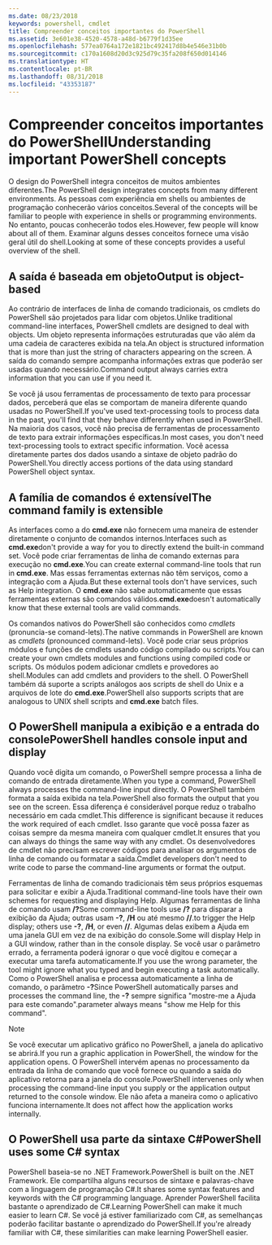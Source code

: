 ```yaml
---
ms.date: 08/23/2018
keywords: powershell, cmdlet
title: Compreender conceitos importantes do PowerShell
ms.assetid: 3e601e38-4520-4578-a48d-b6779f1d35ee
ms.openlocfilehash: 577ea0764a172e1821bc492417d8b4e546e31b0b
ms.sourcegitcommit: c170a1608d20d3c925d79c35fa208f650d014146
ms.translationtype: HT
ms.contentlocale: pt-BR
ms.lasthandoff: 08/31/2018
ms.locfileid: "43353187"
---
```

# <a name="understanding-important-powershell-concepts"></a><span data-ttu-id="35a2f-103">Compreender conceitos importantes do PowerShell</span><span class="sxs-lookup"><span data-stu-id="35a2f-103">Understanding important PowerShell concepts</span></span>

<span data-ttu-id="35a2f-104">O design do PowerShell integra conceitos de muitos ambientes diferentes.</span><span class="sxs-lookup"><span data-stu-id="35a2f-104">The PowerShell design integrates concepts from many different environments.</span></span> <span data-ttu-id="35a2f-105">As pessoas com experiência em shells ou ambientes de programação conhecerão vários conceitos.</span><span class="sxs-lookup"><span data-stu-id="35a2f-105">Several of the concepts will be familiar to people with experience in shells or programming environments.</span></span> <span data-ttu-id="35a2f-106">No entanto, poucas conhecerão todos eles.</span><span class="sxs-lookup"><span data-stu-id="35a2f-106">However, few people will know about all of them.</span></span> <span data-ttu-id="35a2f-107">Examinar alguns desses conceitos fornece uma visão geral útil do shell.</span><span class="sxs-lookup"><span data-stu-id="35a2f-107">Looking at some of these concepts provides a useful overview of the shell.</span></span>

## <a name="output-is-object-based"></a><span data-ttu-id="35a2f-108">A saída é baseada em objeto</span><span class="sxs-lookup"><span data-stu-id="35a2f-108">Output is object-based</span></span>

<span data-ttu-id="35a2f-109">Ao contrário de interfaces de linha de comando tradicionais, os cmdlets do PowerShell são projetados para lidar com objetos.</span><span class="sxs-lookup"><span data-stu-id="35a2f-109">Unlike traditional command-line interfaces, PowerShell cmdlets are designed to deal with objects.</span></span>
<span data-ttu-id="35a2f-110">Um objeto representa informações estruturadas que vão além da uma cadeia de caracteres exibida na tela.</span><span class="sxs-lookup"><span data-stu-id="35a2f-110">An object is structured information that is more than just the string of characters appearing on the screen.</span></span> <span data-ttu-id="35a2f-111">A saída do comando sempre acompanha informações extras que poderão ser usadas quando necessário.</span><span class="sxs-lookup"><span data-stu-id="35a2f-111">Command output always carries extra information that you can use if you need it.</span></span>

<span data-ttu-id="35a2f-112">Se você já usou ferramentas de processamento de texto para processar dados, perceberá que elas se comportam de maneira diferente quando usadas no PowerShell.</span><span class="sxs-lookup"><span data-stu-id="35a2f-112">If you've used text-processing tools to process data in the past, you'll find that they behave differently when used in PowerShell.</span></span> <span data-ttu-id="35a2f-113">Na maioria dos casos, você não precisa de ferramentas de processamento de texto para extrair informações específicas.</span><span class="sxs-lookup"><span data-stu-id="35a2f-113">In most cases, you don't need text-processing tools to extract specific information.</span></span> <span data-ttu-id="35a2f-114">Você acessa diretamente partes dos dados usando a sintaxe de objeto padrão do PowerShell.</span><span class="sxs-lookup"><span data-stu-id="35a2f-114">You directly access portions of the data using standard PowerShell object syntax.</span></span>

## <a name="the-command-family-is-extensible"></a><span data-ttu-id="35a2f-115">A família de comandos é extensível</span><span class="sxs-lookup"><span data-stu-id="35a2f-115">The command family is extensible</span></span>

<span data-ttu-id="35a2f-116">As interfaces como a do **cmd.exe** não fornecem uma maneira de estender diretamente o conjunto de comandos internos.</span><span class="sxs-lookup"><span data-stu-id="35a2f-116">Interfaces such as **cmd.exe**don't provide a way for you to directly extend the built-in command set.</span></span> <span data-ttu-id="35a2f-117">Você pode criar ferramentas de linha de comando externas para execução no **cmd.exe**.</span><span class="sxs-lookup"><span data-stu-id="35a2f-117">You can create external command-line tools that run in **cmd.exe**.</span></span> <span data-ttu-id="35a2f-118">Mas essas ferramentas externas não têm serviços, como a integração com a Ajuda.</span><span class="sxs-lookup"><span data-stu-id="35a2f-118">But these external tools don't have services, such as Help integration.</span></span> <span data-ttu-id="35a2f-119">O **cmd.exe** não sabe automaticamente que essas ferramentas externas são comandos válidos.</span><span class="sxs-lookup"><span data-stu-id="35a2f-119">**cmd.exe**doesn't automatically know that these external tools are valid commands.</span></span>

<span data-ttu-id="35a2f-120">Os comandos nativos do PowerShell são conhecidos como *cmdlets* (pronuncia-se comand-lets).</span><span class="sxs-lookup"><span data-stu-id="35a2f-120">The native commands in PowerShell are known as *cmdlets* (pronounced command-lets).</span></span> <span data-ttu-id="35a2f-121">Você pode criar seus próprios módulos e funções de cmdlets usando código compilado ou scripts.</span><span class="sxs-lookup"><span data-stu-id="35a2f-121">You can create your own cmdlets modules and functions using compiled code or scripts.</span></span> <span data-ttu-id="35a2f-122">Os módulos podem adicionar cmdlets e provedores ao shell.</span><span class="sxs-lookup"><span data-stu-id="35a2f-122">Modules can add cmdlets and providers to the shell.</span></span> <span data-ttu-id="35a2f-123">O PowerShell também dá suporte a scripts análogos aos scripts de shell do Unix e a arquivos de lote do **cmd.exe**.</span><span class="sxs-lookup"><span data-stu-id="35a2f-123">PowerShell also supports scripts that are analogous to UNIX shell scripts and **cmd.exe** batch files.</span></span>

## <a name="powershell-handles-console-input-and-display"></a><span data-ttu-id="35a2f-124">O PowerShell manipula a exibição e a entrada do console</span><span class="sxs-lookup"><span data-stu-id="35a2f-124">PowerShell handles console input and display</span></span>

<span data-ttu-id="35a2f-125">Quando você digita um comando, o PowerShell sempre processa a linha de comando de entrada diretamente.</span><span class="sxs-lookup"><span data-stu-id="35a2f-125">When you type a command, PowerShell always processes the command-line input directly.</span></span> <span data-ttu-id="35a2f-126">O PowerShell também formata a saída exibida na tela.</span><span class="sxs-lookup"><span data-stu-id="35a2f-126">PowerShell also formats the output that you see on the screen.</span></span> <span data-ttu-id="35a2f-127">Essa diferença é considerável porque reduz o trabalho necessário em cada cmdlet.</span><span class="sxs-lookup"><span data-stu-id="35a2f-127">This difference is significant because it reduces the work required of each cmdlet.</span></span> <span data-ttu-id="35a2f-128">Isso garante que você possa fazer as coisas sempre da mesma maneira com qualquer cmdlet.</span><span class="sxs-lookup"><span data-stu-id="35a2f-128">It ensures that you can always do things the same way with any cmdlet.</span></span> <span data-ttu-id="35a2f-129">Os desenvolvedores de cmdlet não precisam escrever códigos para analisar os argumentos de linha de comando ou formatar a saída.</span><span class="sxs-lookup"><span data-stu-id="35a2f-129">Cmdlet developers don't need to write code to parse the command-line arguments or format the output.</span></span>

<span data-ttu-id="35a2f-130">Ferramentas de linha de comando tradicionais têm seus próprios esquemas para solicitar e exibir a Ajuda.</span><span class="sxs-lookup"><span data-stu-id="35a2f-130">Traditional command-line tools have their own schemes for requesting and displaying Help.</span></span> <span data-ttu-id="35a2f-131">Algumas ferramentas de linha de comando usam **/?**</span><span class="sxs-lookup"><span data-stu-id="35a2f-131">Some command-line tools use **/?**</span></span> <span data-ttu-id="35a2f-132">para disparar a exibição da Ajuda; outras usam **-?**, **/H** ou até mesmo **//**.</span><span class="sxs-lookup"><span data-stu-id="35a2f-132">to trigger the Help display; others use **-?**, **/H**, or even **//**.</span></span> <span data-ttu-id="35a2f-133">Algumas delas exibem a Ajuda em uma janela GUI em vez de na exibição do console.</span><span class="sxs-lookup"><span data-stu-id="35a2f-133">Some will display Help in a GUI window, rather than in the console display.</span></span> <span data-ttu-id="35a2f-134">Se você usar o parâmetro errado, a ferramenta poderá ignorar o que você digitou e começar a executar uma tarefa automaticamente.</span><span class="sxs-lookup"><span data-stu-id="35a2f-134">If you use the wrong parameter, the tool might ignore what you typed and begin executing a task automatically.</span></span>
<span data-ttu-id="35a2f-135">Como o PowerShell analisa e processa automaticamente a linha de comando, o parâmetro **-?**</span><span class="sxs-lookup"><span data-stu-id="35a2f-135">Since PowerShell automatically parses and processes the command line, the **-?**</span></span> <span data-ttu-id="35a2f-136">sempre significa "mostre-me a Ajuda para este comando".</span><span class="sxs-lookup"><span data-stu-id="35a2f-136">parameter always means "show me Help for this command".</span></span>

> [!NOTE]
> <span data-ttu-id="35a2f-137">Se você executar um aplicativo gráfico no PowerShell, a janela do aplicativo se abrirá.</span><span class="sxs-lookup"><span data-stu-id="35a2f-137">If you run a graphic application in PowerShell, the window for the application opens.</span></span>
> <span data-ttu-id="35a2f-138">O PowerShell intervém apenas no processamento da entrada da linha de comando que você fornece ou quando a saída do aplicativo retorna para a janela do console.</span><span class="sxs-lookup"><span data-stu-id="35a2f-138">PowerShell intervenes only when processing the command-line input you supply or the application output returned to the console window.</span></span> <span data-ttu-id="35a2f-139">Ele não afeta a maneira como o aplicativo funciona internamente.</span><span class="sxs-lookup"><span data-stu-id="35a2f-139">It does not affect how the application works internally.</span></span>

## <a name="powershell-uses-some-c-syntax"></a><span data-ttu-id="35a2f-140">O PowerShell usa parte da sintaxe C#</span><span class="sxs-lookup"><span data-stu-id="35a2f-140">PowerShell uses some C# syntax</span></span>

<span data-ttu-id="35a2f-141">PowerShell baseia-se no .NET Framework.</span><span class="sxs-lookup"><span data-stu-id="35a2f-141">PowerShell is built on the .NET Framework.</span></span> <span data-ttu-id="35a2f-142">Ele compartilha alguns recursos de sintaxe e palavras-chave com a linguagem de programação C#.</span><span class="sxs-lookup"><span data-stu-id="35a2f-142">It shares some syntax features and keywords with the C# programming language.</span></span> <span data-ttu-id="35a2f-143">Aprender PowerShell facilita bastante o aprendizado de C#.</span><span class="sxs-lookup"><span data-stu-id="35a2f-143">Learning PowerShell can make it much easier to learn C#.</span></span> <span data-ttu-id="35a2f-144">Se você já estiver familiarizado com C#, as semelhanças poderão facilitar bastante o aprendizado do PowerShell.</span><span class="sxs-lookup"><span data-stu-id="35a2f-144">If you're already familiar with C#, these similarities can make learning PowerShell easier.</span></span>
